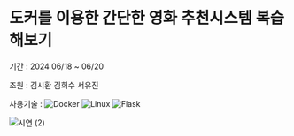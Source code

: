 # 도커를 이용한 간단한 영화 추천시스템 복습해보기

기간 : 2024 06/18 ~ 06/20

조원 : 김시환 김희수 서유진

사용기술 : ![Docker](https://img.shields.io/badge/docker-%230db7ed.svg?style=for-the-badge&logo=docker&logoColor=white) ![Linux](https://img.shields.io/badge/Linux-FCC624?style=for-the-badge&logo=linux&logoColor=black) ![Flask](https://img.shields.io/badge/flask-%23000.svg?style=for-the-badge&logo=flask&logoColor=white)

![시연 (2)](https://github.com/pladata-encore/DE30-4nd-5/assets/163947687/c8eccb83-76c2-4511-bc29-a8a66df91c6f)

